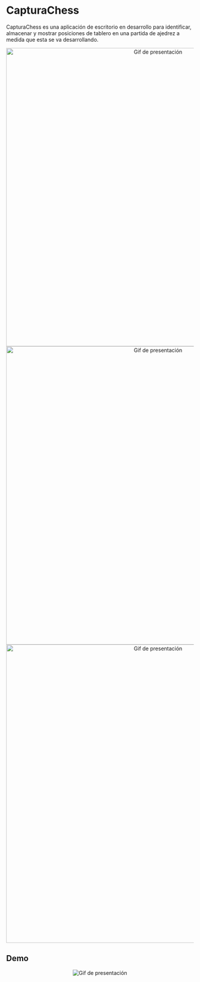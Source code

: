 # CapturaChess

CapturaChess es una aplicación de escritorio en desarrollo para identificar, almacenar y mostrar posiciones de tablero en una partida de ajedrez a medida que esta se va desarrollando.

<p align="center">
  <img src="https://github.com/user-attachments/assets/e2ab73b7-33be-45df-89ef-4ab2703e369a" width="800" alt="Gif de presentación"/>
  <img src="https://github.com/user-attachments/assets/15a48853-ebdf-45ae-b10c-fe57213a74cc" width="800" alt="Gif de presentación"/>
  <img src="https://github.com/user-attachments/assets/54776c21-dcfd-4446-bb03-76bf1e9393e6" width="800" alt="Gif de presentación"/>
</p>

## Demo

<div align="center">
  <img src="https://github.com/Almantoh/AlmantoPublico/blob/main/GifGloriosa2.gif" alt="Gif de presentación"/>
</div>
